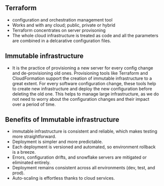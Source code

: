 ## Terraform
- configuration and orchestration management tool
- Works and with any cloud; public, private or hybrid
- Terraform concentrates on server provisoning
- The whole cloud infrastructure is treated as code and all the parameters are combined in a delcarative configuration files.

## Immutable infrastructure
- It is the practice of provisioning a new server for every config change and de-provisioning old ones. Provisioning tools like Terraform and CloudFormation support the creation of immutable infrastructure to a great extent. For every software configuration change, these tools help to create new infrastructure and deploy the new configuration before deleting the old one. This helps to manage large infrastructure, as we do not need to worry about the configuration changes and their impact over a period of time.

## Benefits of Immutable infrastructure
- immutable infrastructure is consistent and reliable, which makes testing more straightforward.
- Deployment is simpler and more predictable.
- Each deployment is versioned and automated, so environment rollback is a breeze.
- Errors, configuration drifts, and snowflake servers are mitigated or eliminated entirely.
- Deployment remains consistent across all environments (dev, test, and prod).
- Auto-scaling is effortless thanks to cloud services.
